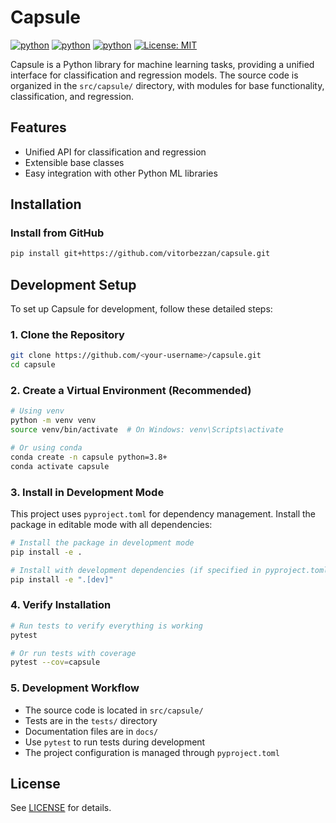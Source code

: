 # Capsule

[![python](https://img.shields.io/badge/python-3.11-blue?style=for-the-badge)](http://python.org)
[![python](https://img.shields.io/badge/python-3.12-blue?style=for-the-badge)](http://python.org)
[![python](https://img.shields.io/badge/python-3.13-red?style=for-the-badge)](http://python.org)
[![License: MIT](https://img.shields.io/badge/License-MIT-yellow?style=for-the-badge)](https://opensource.org/licenses/MIT)


Capsule is a Python library for machine learning tasks, providing a unified interface for classification and regression models. The source code is organized in the `src/capsule/` directory, with modules for base functionality, classification, and regression.

## Features
- Unified API for classification and regression
- Extensible base classes
- Easy integration with other Python ML libraries

## Installation

### Install from GitHub
```bash
pip install git+https://github.com/vitorbezzan/capsule.git
```

## Development Setup

To set up Capsule for development, follow these detailed steps:

### 1. Clone the Repository
```bash
git clone https://github.com/<your-username>/capsule.git
cd capsule
```

### 2. Create a Virtual Environment (Recommended)
```bash
# Using venv
python -m venv venv
source venv/bin/activate  # On Windows: venv\Scripts\activate

# Or using conda
conda create -n capsule python=3.8+
conda activate capsule
```

### 3. Install in Development Mode
This project uses `pyproject.toml` for dependency management. Install the package in editable mode with all dependencies:

```bash
# Install the package in development mode
pip install -e .

# Install with development dependencies (if specified in pyproject.toml)
pip install -e ".[dev]"
```

### 4. Verify Installation
```bash
# Run tests to verify everything is working
pytest

# Or run tests with coverage
pytest --cov=capsule
```

### 5. Development Workflow
- The source code is located in `src/capsule/`
- Tests are in the `tests/` directory
- Documentation files are in `docs/`
- Use `pytest` to run tests during development
- The project configuration is managed through `pyproject.toml`

## License
See [LICENSE](LICENSE) for details.
